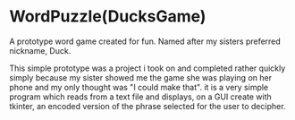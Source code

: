 # WordPuzzle(DucksGame)

A prototype word game created for fun. Named after my sisters preferred nickname, Duck.

This simple prototype was a project i took on and completed rather quickly simply because my sister showed me the game she was playing on her phone and my only thought was "I could make that".
it is a very simple program which reads from a text file and displays, on a GUI create with tkinter, an encoded version of the phrase selected for the user to decipher.
